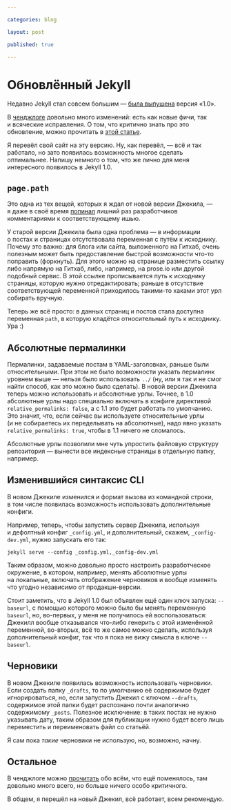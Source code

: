 ```yaml
---

categories: blog

layout: post

published: true

---
```


# Обновлённый Jekyll

Недавно Jekyll стал совсем большим — [была выпущена](https://github.com/blog/1502-jekyll-turns-1-0) версия «1.0».

В [ченджлоге](https://github.com/mojombo/jekyll/blob/master/History.markdown#100—2013-05-06) довольно много изменений: есть как новые фичи, так и всяческие исправления. О том, что критично знать про это обновление, можно прочитать в [этой статье](http://jekyllrb.com/docs/upgrading/).

Я перевёл свой сайт на эту версию. Ну, как перевёл, — всё и так работало, но зато появилась возможность многое сделать оптимальнее. Напишу немного о том, что же лично для меня интересного появилось в Jekyll 1.0.

## `page.path`

Это одна из тех вещей, которых я ждал от новой версии Джекила, — я даже в своё время [попинал](https://github.com/mojombo/jekyll/issues/633#issuecomment-11678912) лишний раз разработчиков комментариями к соответствующему ишью.

У старой версии Джекила была одна проблема — в информации о постах и страницах отсутствовала переменная с путём к исходнику. Почему это важно: для блога или сайта, выложенного на Гитхаб, очень полезным может быть предоставление быстрой возможности что-то поправить (форкнуть). Для этого можно на странице разместить ссылку либо напрямую на Гитхаб, либо, например, на prose.io или другой подобный сервис. В этой ссылке прописывается путь к исходнику страницы, которую нужно отредактировать; раньше в отсутствие соответствующей переменной приходилось такими-то хаками этот урл собирать вручную.

Теперь же всё просто: в данных страниц и постов стала доступна переменная `path`, в которую кладётся относительный путь к исходнику. Ура :)

## Абсолютные пермалинки

Пермалинки, задаваемые постам в YAML-заголовках, раньше были относительными. При этом не было возможности указать пермалинк уровнем выше — нельзя было использовать `../` (ну, или я так и не смог найти способ, как это можно было сделать). В новой версии Джекила теперь можно использовать и абсолютные урлы. Точнее, в 1.0 абсолютные урлы надо специально включать в конфиге директивой `relative_permalinks: false`, а с 1.1 это будет работать по умолчанию. Это значит, что, если сейчас вы используете относительные урлы (и не собираетесь их переделывать на абсолютные), надо явно указать `relative_permalinks: true`, чтобы в 1.1 ничего не сломалось.

Абсолютные урлы позволили мне чуть упростить файловую структуру репозитория — вынести все индексные страницы в отдельную папку, например.

## Изменившийся синтаксис CLI

В новом Джекиле изменился и формат вызова из командной строки, в том числе появилась возможность использовать дополнительные конфиги.

Например, теперь, чтобы запустить сервер Джекила, используя и дефолтный конфиг `_config.yml`, и дополнительный, скажем, `_config-dev.yml`, нужно запускать его так:

    jekyll serve --config _config.yml,_config-dev.yml

Таким образом, можно довольно просто настроить разработческое окружение, в котором, например, менять абсолютные урлы на локальные, включать отображение черновиков и вообще изменять что угодно независимо от продакшн-версии.

Стоит заметить, что в Jekyll 1.0 был объявлен ещё один ключ запуска: `--baseurl`, с помощью которого можно было бы менять переменную `baseurl`, но, во-первых, у меня не получилось ей воспользоваться: Джекилл вообще отказывался что-либо генерить с этой изменённой переменной, во-вторых, всё то же самое можно сделать, используя дополнительный конфиг, так что я пока не вижу смысла в ключе `--baseurl`.

## Черновики

В новом Джекиле появилась возможность использовать черновики. Если создать папку `_drafts`, то по умолчанию её содержимое будет игнорироваться, но, если запустить Джекил с ключом `--drafts`, содержимое этой папки будет распознано почти аналогично содержимому `_posts`. Полезное исключение: в таких постах не нужно указывать дату, таким образом для публикации нужно будет всего лишь переместить и переименовать файл со статьёй.

Я сам пока _такие_ черновики не использую, но, возможно, начну.

## Остальное

В ченджлоге можно [прочитать](https://github.com/mojombo/jekyll/blob/master/History.markdown#minor-enhancements-3) обо всём, что ещё поменялось, там довольно много всего, но больше ничего особо критичного.

В общем, я перешёл на новый Джекил, всё работает, всем рекомендую.
